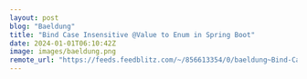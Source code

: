 ```yaml
---
layout: post
blog: "Baeldung"
title: "Bind Case Insensitive @Value to Enum in Spring Boot"
date: 2024-01-01T06:10:42Z
image: images/baeldung.png
remote_url: "https://feeds.feedblitz.com/~/856613354/0/baeldung~Bind-Case-Insensitive-Value-to-Enum-in-Spring-Boot"
---
```

